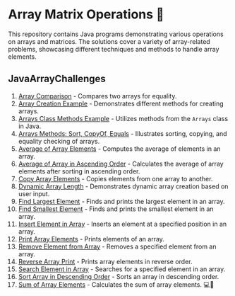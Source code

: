 # Array Matrix Operations 🚀

This repository contains Java programs demonstrating various operations on arrays and matrices. The solutions cover a variety of array-related problems, showcasing different techniques and methods to handle array elements.

## JavaArrayChallenges

1. [Array Comparison](ArrayComparison.java) - Compares two arrays for equality.
2. [Array Creation Example](ArrayCreationExample.java) - Demonstrates different methods for creating arrays.
3. [Arrays Class Methods Example](ArraysClassMethodsExample.java) - Utilizes methods from the `Arrays` class in Java.
4. [Arrays Methods: Sort, CopyOf, Equals](ArraysMethodsSort_Copyof_equals.java) - Illustrates sorting, copying, and equality checking of arrays.
5. [Average of Array Elements](AverageOfArrayElements.java) - Computes the average of elements in an array.
6. [Average of Array in Ascending Order](AverageOfArrayInAscendingOrder.java) - Calculates the average of array elements after sorting in ascending order.
7. [Copy Array Elements](CopyArrayElements.java) - Copies elements from one array to another.
8. [Dynamic Array Length](DynamicArrayLength.java) - Demonstrates dynamic array creation based on user input.
9. [Find Largest Element](FindLargestElement.java) - Finds and prints the largest element in an array.
10. [Find Smallest Element](FindSmallestElement.java) - Finds and prints the smallest element in an array.
11. [Insert Element in Array](InsertElementInArray.java) - Inserts an element at a specified position in an array.
12. [Print Array Elements](PrintArrayElements.java) - Prints elements of an array.
13. [Remove Element from Array](RemoveElementFromArray.java) - Removes a specified element from an array.
14. [Reverse Array Print](ReverseArrayPrint.java) - Prints array elements in reverse order.
15. [Search Element in Array](SearchElementInArray.java) - Searches for a specified element in an array.
16. [Sort Array in Descending Order](SortArrayInDescendingOrder.java) - Sorts an array in descending order.
17. [Sum of Array Elements](SumOfArrayElements.java) - Calculates the sum of array elements.
💻🚀
